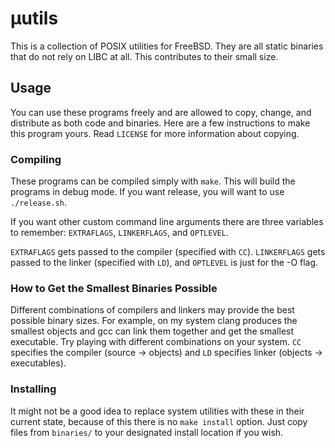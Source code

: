# μutils

This is a collection of POSIX utilities for FreeBSD.
They are all static binaries that do not rely on LIBC at all.
This contributes to their small size.

## Usage
You can use these programs freely and are allowed to copy, change,
and distribute as both code and binaries. Here are a few instructions
to make this program yours.
Read `LICENSE` for more information about copying.

### Compiling
These programs can be compiled simply with `make`.
This will build the programs in debug mode.
If you want release, you will want to use `./release.sh`.

If you want other custom command line arguments there are three variables
to remember: `EXTRAFLAGS`, `LINKERFLAGS`, and `OPTLEVEL`.

`EXTRAFLAGS` gets passed to the compiler (specified with `CC`).
`LINKERFLAGS` gets passed to the linker (specified with `LD`),
and `OPTLEVEL` is just for the -O flag.

### How to Get the Smallest Binaries Possible
Different combinations of compilers and linkers may provide the best possible
binary sizes. For example, on my system clang produces the smallest objects
and gcc can link them together and get the smallest executable.
Try playing with different combinations on your system.
`CC` specifies the compiler (source -> objects) and `LD` specifies
linker (objects -> executables).

### Installing
It might not be a good idea to replace system utilities with these in their
current state, because of this there is no `make install` option.
Just copy files from `binaries/` to your designated install location if you wish.
